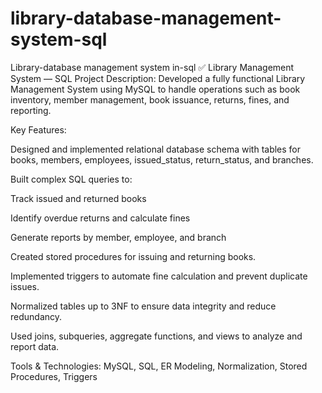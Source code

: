 # library-database-management-system-sql
Library-database management system in-sql 
✅ Library Management System — SQL Project
Description:
Developed a fully functional Library Management System using MySQL to handle operations such as book inventory, member management, book issuance, returns, fines, and reporting.

Key Features:

Designed and implemented relational database schema with tables for books, members, employees, issued_status, return_status, and branches.

Built complex SQL queries to:

Track issued and returned books

Identify overdue returns and calculate fines

Generate reports by member, employee, and branch

Created stored procedures for issuing and returning books.

Implemented triggers to automate fine calculation and prevent duplicate issues.

Normalized tables up to 3NF to ensure data integrity and reduce redundancy.

Used joins, subqueries, aggregate functions, and views to analyze and report data.

Tools & Technologies:
MySQL, SQL, ER Modeling, Normalization, Stored Procedures, Triggers

